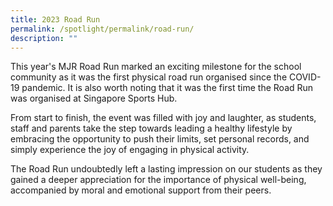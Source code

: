 ```yaml
---
title: 2023 Road Run
permalink: /spotlight/permalink/road-run/
description: ""
---
```

This year's MJR Road Run marked an exciting milestone for the school community as it was the first physical road run organised since the COVID-19 pandemic. It is also worth noting that it was the first time the Road Run was organised at Singapore Sports Hub.

From start to finish, the event was filled with joy and laughter, as students, staff and parents take the step towards leading a healthy lifestyle by embracing the opportunity to push their limits, set personal records, and simply experience the joy of engaging in physical activity.

The Road Run undoubtedly left a lasting impression on our students as they gained a deeper appreciation for the importance of physical well-being, accompanied by moral and emotional support from their peers. 


